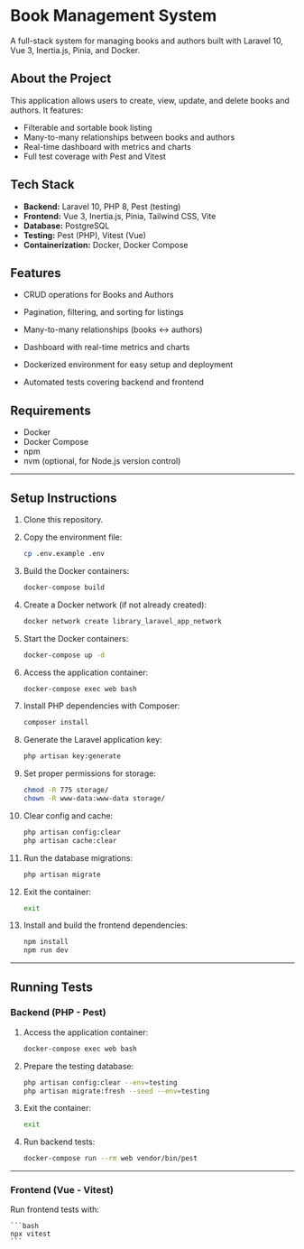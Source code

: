 # Book Management System

A full-stack system for managing books and authors built with Laravel 10, Vue 3, Inertia.js, Pinia, and Docker.

## About the Project

This application allows users to create, view, update, and delete books and authors. It features:

- Filterable and sortable book listing
- Many-to-many relationships between books and authors
- Real-time dashboard with metrics and charts
- Full test coverage with Pest and Vitest

## Tech Stack

- **Backend:** Laravel 10, PHP 8, Pest (testing)
- **Frontend:** Vue 3, Inertia.js, Pinia, Tailwind CSS, Vite
- **Database:** PostgreSQL
- **Testing:** Pest (PHP), Vitest (Vue)
- **Containerization:** Docker, Docker Compose

## Features 

- CRUD operations for Books and Authors

- Pagination, filtering, and sorting for listings

- Many-to-many relationships (books ↔ authors)

- Dashboard with real-time metrics and charts

- Dockerized environment for easy setup and deployment

- Automated tests covering backend and frontend

## Requirements

- Docker
- Docker Compose
- npm
- nvm (optional, for Node.js version control)

---

## Setup Instructions

1. Clone this repository.

2. Copy the environment file:

    ```bash
    cp .env.example .env
    ```

3. Build the Docker containers:

    ```bash
    docker-compose build
    ```

4. Create a Docker network (if not already created):

    ```bash
    docker network create library_laravel_app_network
    ```

5. Start the Docker containers:

    ```bash
    docker-compose up -d
    ```

6. Access the application container:

    ```bash
    docker-compose exec web bash
    ```

7. Install PHP dependencies with Composer:

    ```bash
    composer install
    ```

8. Generate the Laravel application key:

    ```bash
    php artisan key:generate
    ```

9. Set proper permissions for storage:

    ```bash
    chmod -R 775 storage/
    chown -R www-data:www-data storage/
    ```

10. Clear config and cache:

    ```bash
    php artisan config:clear
    php artisan cache:clear
    ```

11. Run the database migrations:

    ```bash
    php artisan migrate
    ```

12. Exit the container:

    ```bash
    exit
    ```

13. Install and build the frontend dependencies:

    ```bash
    npm install
    npm run dev
    ```

---

## Running Tests

### Backend (PHP - Pest)

1. Access the application container:

    ```bash
    docker-compose exec web bash
    ```

2. Prepare the testing database:

    ```bash
    php artisan config:clear --env=testing
    php artisan migrate:fresh --seed --env=testing
    ```

3. Exit the container:

    ```bash
    exit
    ```

4. Run backend tests:

    ```bash
    docker-compose run --rm web vendor/bin/pest
    ```

---

### Frontend (Vue - Vitest)

Run frontend tests with:

    ```bash
    npx vitest
    ```
